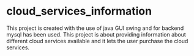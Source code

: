 # cloud_services_information
This project is created with the use of java GUI swing  and for backend mysql has been used. This project is about providing information about 
different cloud services available and it lets the user purchase the cloud services. 
